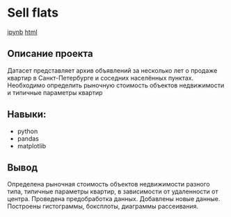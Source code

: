 # Sell flats
[ipynb](https://github.com/vkharitonov19/Portfolio/blob/main/sell_flats/sell_flats.ipynb) [html](https://github.com/vkharitonov19/Portfolio/blob/main/sell_flats/sell_flats.html)
## Описание проекта ##
Датасет представляет архив объявлений за несколько лет о продаже квартир в Санкт-Петербурге и соседних населённых пунктах. Необходимо определить рыночную стоимость объектов недвижимости и типичные параметры квартир

## Навыки: ##
* python
* pandas
* matplotlib
## Вывод ##
Определена рыночная стоимость
объектов недвижимости разного типа, типичные параметры квартир, в зависимости от
удаленности от центра. Проведена предобработка данных. Добавлены новые данные.
Построены гистограммы, боксплоты, диаграммы рассеивания.
